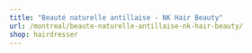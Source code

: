```yaml
---
title: "Beauté naturelle antillaise - NK Hair Beauty"
url: /montreal/beaute-naturelle-antillaise-nk-hair-beauty/
shop: hairdresser
---
```

